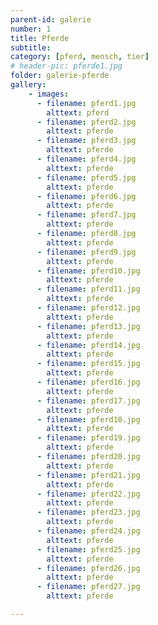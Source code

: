 ```yaml
---
parent-id: galerie
number: 1
title: Pferde
subtitle: 
category: [pferd, mensch, tier]
# header-pic: pferde1.jpg
folder: galerie-pferde
gallery:
    - images:
      - filename: pferd1.jpg
        alttext: pferd
      - filename: pferd2.jpg
        alttext: pferde     
      - filename: pferd3.jpg
        alttext: pferde
      - filename: pferd4.jpg
        alttext: pferde
      - filename: pferd5.jpg
        alttext: pferde
      - filename: pferd6.jpg
        alttext: pferde
      - filename: pferd7.jpg
        alttext: pferde
      - filename: pferd8.jpg
        alttext: pferde
      - filename: pferd9.jpg
        alttext: pferde
      - filename: pferd10.jpg
        alttext: pferde
      - filename: pferd11.jpg
        alttext: pferde
      - filename: pferd12.jpg
        alttext: pferde
      - filename: pferd13.jpg
        alttext: pferde 
      - filename: pferd14.jpg
        alttext: pferde
      - filename: pferd15.jpg
        alttext: pferde
      - filename: pferd16.jpg
        alttext: pferde
      - filename: pferd17.jpg
        alttext: pferde
      - filename: pferd18.jpg
        alttext: pferde
      - filename: pferd19.jpg
        alttext: pferde
      - filename: pferd20.jpg
        alttext: pferde 
      - filename: pferd21.jpg
        alttext: pferde
      - filename: pferd22.jpg
        alttext: pferde
      - filename: pferd23.jpg
        alttext: pferde
      - filename: pferd24.jpg
        alttext: pferde
      - filename: pferd25.jpg
        alttext: pferde
      - filename: pferd26.jpg
        alttext: pferde
      - filename: pferd27.jpg
        alttext: pferde

---
```

<!-- beschreibender Text hier -->
